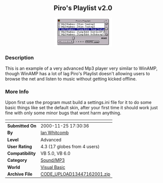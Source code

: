 ﻿<div align="center">

## Piro's Playlist v2\.0

<img src="PIC20011683614834.jpg">
</div>

### Description

This is an example of a very advanced Mp3 player very similar to WinAMP, though WinAMP has a lot of lag Piro's Playlist doesn't allowing users to browse the net and listen to music without getting kicked offline.
 
### More Info
 
Upon first use the program must build a settings.ini file for it to do some basic things like set the default skin, after your first time it should work just fine with only some minor bugs that wont harm anything.


<span>             |<span>
---                |---
**Submitted On**   |2000-11-25 17:30:36
**By**             |[Ian Whitcomb](https://github.com/Planet-Source-Code/PSCIndex/blob/master/ByAuthor/ian-whitcomb.md)
**Level**          |Advanced
**User Rating**    |4.3 (17 globes from 4 users)
**Compatibility**  |VB 5\.0, VB 6\.0
**Category**       |[Sound/MP3](https://github.com/Planet-Source-Code/PSCIndex/blob/master/ByCategory/sound-mp3__1-45.md)
**World**          |[Visual Basic](https://github.com/Planet-Source-Code/PSCIndex/blob/master/ByWorld/visual-basic.md)
**Archive File**   |[CODE\_UPLOAD13447162001\.zip](https://github.com/Planet-Source-Code/ian-whitcomb-piro-s-playlist-v2-0__1-14184/archive/master.zip)








